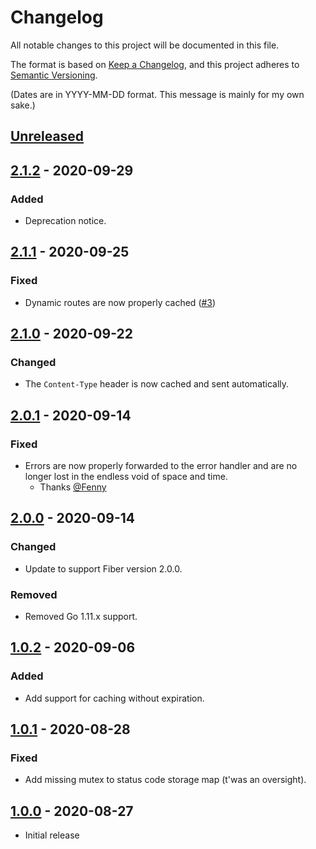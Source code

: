 # Changelog
All notable changes to this project will be documented in this file.

The format is based on [Keep a Changelog](https://keepachangelog.com/en/1.0.0/), and this project adheres to [Semantic Versioning](https://semver.org/spec/v2.0.0.html).

(Dates are in YYYY-MM-DD format. This message is mainly for my own sake.)

## [Unreleased]

## [2.1.2] - 2020-09-29
### Added
* Deprecation notice.

## [2.1.1] - 2020-09-25
### Fixed
* Dynamic routes are now properly cached ([#3](https://github.com/codemicro/fiber-cache/issues/3))

## [2.1.0] - 2020-09-22
### Changed
* The `Content-Type` header is now cached and sent automatically.

## [2.0.1] - 2020-09-14
### Fixed
* Errors are now properly forwarded to the error handler and are no longer lost in the endless void of space and time.
  * Thanks [@Fenny](https://github.com/Fenny)

## [2.0.0] - 2020-09-14
### Changed
* Update to support Fiber version 2.0.0.
### Removed
* Removed Go 1.11.x support.

## [1.0.2] - 2020-09-06
### Added
* Add support for caching without expiration.

## [1.0.1] - 2020-08-28
### Fixed
* Add missing mutex to status code storage map (t'was an oversight).

## [1.0.0] - 2020-08-27
* Initial release

[Unreleased]: https://github.com/codemicro/fiber-cache/compare/v2.1.2...HEAD
[2.1.2]: https://github.com/codemicro/fiber-cache/compare/v2.1.1...v2.1.2
[2.1.1]: https://github.com/codemicro/fiber-cache/compare/v2.1.0...v2.1.1
[2.1.0]: https://github.com/codemicro/fiber-cache/compare/v2.0.1...v2.1.0
[2.0.1]: https://github.com/codemicro/fiber-cache/compare/v2.0.0...v2.0.1
[2.0.0]: https://github.com/codemicro/fiber-cache/compare/v1.0.2...v2.0.0
[1.0.2]: https://github.com/codemicro/fiber-cache/compare/v1.0.1...v1.0.2
[1.0.1]: https://github.com/codemicro/fiber-cache/compare/v1.0.0...v1.0.1
[1.0.0]: https://github.com/codemicro/fiber-cache/releases/tag/v1.0.0
